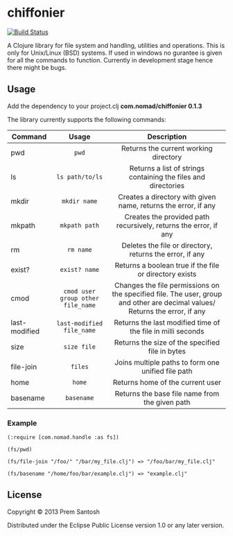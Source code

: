 # chiffonier

[![Build Status](https://secure.travis-ci.org/premsantosh/chiffonier.png)](http://travis-ci.org/premsantosh/chiffonier)

A Clojure library for file system and handling, utilities and operations. This is only for Unix/Linux (BSD) systems. If used in windows no gurantee is given for all the commands to function.
Currently in development stage hence there might be bugs.

## Usage

Add the dependency to your project.clj
**com.nomad/chiffonier 0.1.3**

The library currently supports the following commands:

| Command | Usage | Description |
|-----------| :------------: | :--------------: |
| pwd | `pwd` | Returns the current working directory |
| ls | `ls path/to/ls` | Returns a list of strings containing the files and directories |
| mkdir | `mkdir name` | Creates a directory with given name, returns the error, if any |
| mkpath | `mkpath path` | Creates the provided path recursively, returns the error, if any |
| rm | `rm name` | Deletes the file or directory, returns the error, if any |
| exist? | `exist? name` | Returns a boolean true if the file or directory exists |
| cmod | `cmod user group other file_name` | Changes the file permissions on the specified file. The user, group and other are decimal values/ Returns the error, if any |
| last-modified | `last-modified file_name` | Returns the last modified time of the file in milli seconds |
| size | `size file` | Returns the size of the specified file in bytes |
| file-join | `files` | Joins multiple paths to form one unified file path |
| home | `home` | Returns home of the current user |
| basename| `basename` | Returns the base file name from the given path |


### Example

```
(:require [com.nomad.handle :as fs])

(fs/pwd)

(fs/file-join "/foo/" "/bar/my_file.clj") => "/foo/bar/my_file.clj"

(fs/basename "/home/foo/bar/example.clj") => "example.clj"

```

## License

Copyright © 2013 Prem Santosh

Distributed under the Eclipse Public License version 1.0 or any later version.
